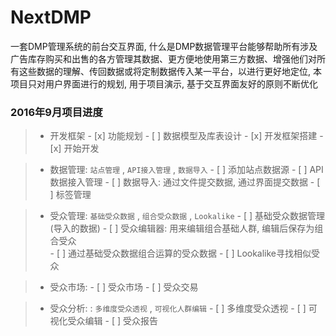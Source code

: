 # NextDMP
一套DMP管理系统的前台交互界面, 什么是DMP数据管理平台能够帮助所有涉及广告库存购买和出售的各方管理其数据、更方便地使用第三方数据、增强他们对所有这些数据的理解、传回数据或将定制数据传入某一平台，以进行更好地定位, 本项目只对用户界面进行的规划, 用于项目演示, 基于交互界面友好的原则不断优化

### 2016年9月项目进度
> * 开发框架
    - [x] 功能规划
    - [ ] 数据模型及库表设计
    - [x] 开发框架搭建
    - [x] 开始开发
    
> * 数据管理: `站点管理` , `API接入管理` ,  `数据导入`
    - [ ] 添加站点数据源
    - [ ] API数据接入管理
    - [ ] 数据导入: 通过文件提交数据, 通过界面提交数据
    - [ ] 标签管理    

> * 受众管理: `基础受众数据` , `组合受众数据` ,  `Lookalike`
    - [ ] 基础受众数据管理(导入的数据)
    - [ ] 受众编辑器: 用来编辑组合基础人群, 编辑后保存为组合受众   
    - [ ] 通过基础受众数据组合运算的受众数据
    - [ ] Lookalike寻找相似受众

> * 受众市场: 
    - [ ] 受众市场
    - [ ] 受众交易

> * 受众分析: : `多维度受众透视` ,  `可视化人群编辑`
    - [ ] 多维度受众透视
    - [ ] 可视化受众编辑
    - [ ] 受众报告
